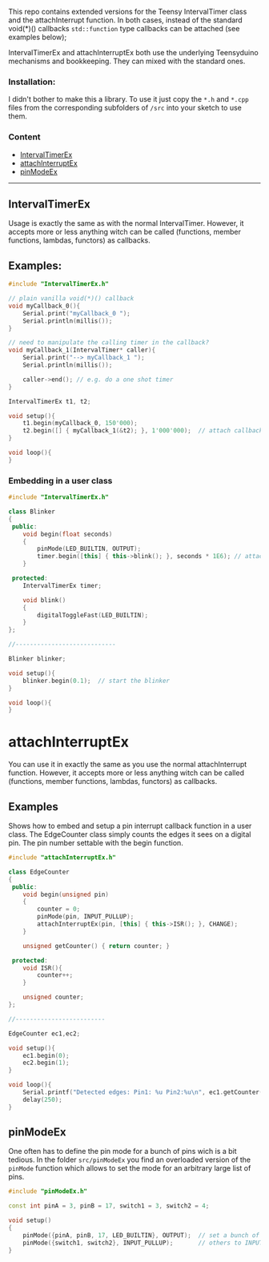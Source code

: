 This repo contains extended versions for the Teensy IntervalTimer class and the attachInterrupt function. In both cases, instead of the standard void(*)() callbacks `std::function` type callbacks can be attached (see examples below);

IntervalTimerEx and attachInterruptEx both use the underlying Teensyduino mechanisms and bookkeeping. They can mixed with the standard ones.

### Installation:
I didn't bother to make this a library. To use it just copy the `*.h` and  `*.cpp` files from the corresponding  subfolders of `/src` into your sketch to use them.

### Content
- [IntervalTimerEx](#intervaltimerex)
- [attachInterruptEx](#attachinteruptex)
- [pinModeEx](#pinModeEx)

-----

## IntervalTimerEx

Usage is exactly the same as with the normal IntervalTimer. However, it accepts more or less anything witch can be called (functions, member functions, lambdas, functors) as callbacks.

## Examples:
```c++
#include "IntervalTimerEx.h"

// plain vanilla void(*)() callback
void myCallback_0(){
    Serial.print("myCallback_0 ");
    Serial.println(millis());
}

// need to manipulate the calling timer in the callback?
void myCallback_1(IntervalTimer* caller){
    Serial.print("--> myCallback_1 ");
    Serial.println(millis());

    caller->end(); // e.g. do a one shot timer
}

IntervalTimerEx t1, t2;

void setup(){
    t1.begin(myCallback_0, 150'000);
    t2.begin([] { myCallback_1(&t2); }, 1'000'000);  // attach callback using a lambda
}

void loop(){
}
```

### Embedding in a user class

```c++
#include "IntervalTimerEx.h"

class Blinker
{
 public:
    void begin(float seconds)
    {
        pinMode(LED_BUILTIN, OUTPUT);
        timer.begin([this] { this->blink(); }, seconds * 1E6); // attach member function
    }

 protected:
    IntervalTimerEx timer;

    void blink()
    {
        digitalToggleFast(LED_BUILTIN);
    }
};

//----------------------------

Blinker blinker;

void setup(){
    blinker.begin(0.1);  // start the blinker
}

void loop(){
}
```

# attachInterruptEx

You can use it in exactly the same as you use the normal attachInterrupt function. However, it accepts more or less anything witch can be called (functions, member functions, lambdas, functors) as callbacks.

## Examples

Shows how to embed and setup a pin interrupt callback function in a user class. The EdgeCounter class simply counts the edges it sees on a digital pin.  The pin number settable with the begin function.

```c++
#include "attachInterruptEx.h"

class EdgeCounter
{
 public:
    void begin(unsigned pin)
    {
        counter = 0;
        pinMode(pin, INPUT_PULLUP);
        attachInterruptEx(pin, [this] { this->ISR(); }, CHANGE);
    }

    unsigned getCounter() { return counter; }

 protected:
    void ISR(){
        counter++;
    }

    unsigned counter;
};

//-------------------------

EdgeCounter ec1,ec2;

void setup(){
    ec1.begin(0);
    ec2.begin(1);
}

void loop(){
    Serial.printf("Detected edges: Pin1: %u Pin2:%u\n", ec1.getCounter(), ec2.getCounter());
    delay(250);
}

```

## pinModeEx
One often has to define the pin mode for a bunch of pins wich is a bit tedious. In the folder `src/pinModeEx` you find an overloaded version of the `pinMode` function which allows to set the mode for an arbitrary large list of pins.

```c++
#include "pinModeEx.h"

const int pinA = 3, pinB = 17, switch1 = 3, switch2 = 4;

void setup()
{
    pinMode({pinA, pinB, 17, LED_BUILTIN}, OUTPUT);  // set a bunch of pins to mode OUTPUT...
    pinMode({switch1, switch2}, INPUT_PULLUP);       // others to INPUT
}
```
